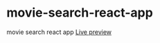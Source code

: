 # movie-search-react-app
movie search react app 
<a href="https://candid-begonia-8a7486.netlify.app/">Live preview</a> 
